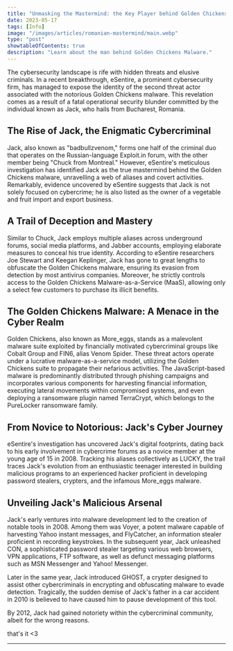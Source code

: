 ```yaml
---
title: "Unmasking the Mastermind: the Key Player behind Golden Chickens Malware"
date: 2023-05-17
tags: [Info]
image: "/images/articles/romanian-mastermind/main.webp"
type: "post"
showtableOfContents: true
description: "Learn about the man behind Golden Chickens Malware."
---
```


The cybersecurity landscape is rife with hidden threats and elusive criminals. In a recent breakthrough, eSentire, a prominent cybersecurity firm, has managed to expose the identity of the second threat actor associated with the notorious Golden Chickens malware. This revelation comes as a result of a fatal operational security blunder committed by the individual known as Jack, who hails from Bucharest, Romania. 

## The Rise of Jack, the Enigmatic Cybercriminal

Jack, also known as "badbullzvenom," forms one half of the criminal duo that operates on the Russian-language Exploit.in forum, with the other member being "Chuck from Montreal." However, eSentire's meticulous investigation has identified Jack as the true mastermind behind the Golden Chickens malware, unravelling a web of aliases and covert activities. Remarkably, evidence uncovered by eSentire suggests that Jack is not solely focused on cybercrime; he is also listed as the owner of a vegetable and fruit import and export business.

## A Trail of Deception and Mastery

Similar to Chuck, Jack employs multiple aliases across underground forums, social media platforms, and Jabber accounts, employing elaborate measures to conceal his true identity. According to eSentire researchers Joe Stewart and Keegan Keplinger, Jack has gone to great lengths to obfuscate the Golden Chickens malware, ensuring its evasion from detection by most antivirus companies. Moreover, he strictly controls access to the Golden Chickens Malware-as-a-Service (MaaS), allowing only a select few customers to purchase its illicit benefits.

## The Golden Chickens Malware: A Menace in the Cyber Realm

Golden Chickens, also known as More_eggs, stands as a malevolent malware suite exploited by financially motivated cybercriminal groups like Cobalt Group and FIN6, alias Venom Spider. These threat actors operate under a lucrative malware-as-a-service model, utilizing the Golden Chickens suite to propagate their nefarious activities. The JavaScript-based malware is predominantly distributed through phishing campaigns and incorporates various components for harvesting financial information, executing lateral movements within compromised systems, and even deploying a ransomware plugin named TerraCrypt, which belongs to the PureLocker ransomware family.

## From Novice to Notorious: Jack's Cyber Journey

eSentire's investigation has uncovered Jack's digital footprints, dating back to his early involvement in cybercrime forums as a novice member at the young age of 15 in 2008. Tracking his aliases collectively as LUCKY, the trail traces Jack's evolution from an enthusiastic teenager interested in building malicious programs to an experienced hacker proficient in developing password stealers, crypters, and the infamous More_eggs malware.

## Unveiling Jack's Malicious Arsenal

Jack's early ventures into malware development led to the creation of notable tools in 2008. Among them was Voyer, a potent malware capable of harvesting Yahoo instant messages, and FlyCatcher, an information stealer proficient in recording keystrokes. In the subsequent year, Jack unleashed CON, a sophisticated password stealer targeting various web browsers, VPN applications, FTP software, as well as defunct messaging platforms such as MSN Messenger and Yahoo! Messenger.

Later in the same year, Jack introduced GHOST, a crypter designed to assist other cybercriminals in encrypting and obfuscating malware to evade detection. Tragically, the sudden demise of Jack's father in a car accident in 2010 is believed to have caused him to pause development of this tool.

By 2012, Jack had gained notoriety within the cybercriminal community, albeit for the wrong reasons.




that's it <3

---

  